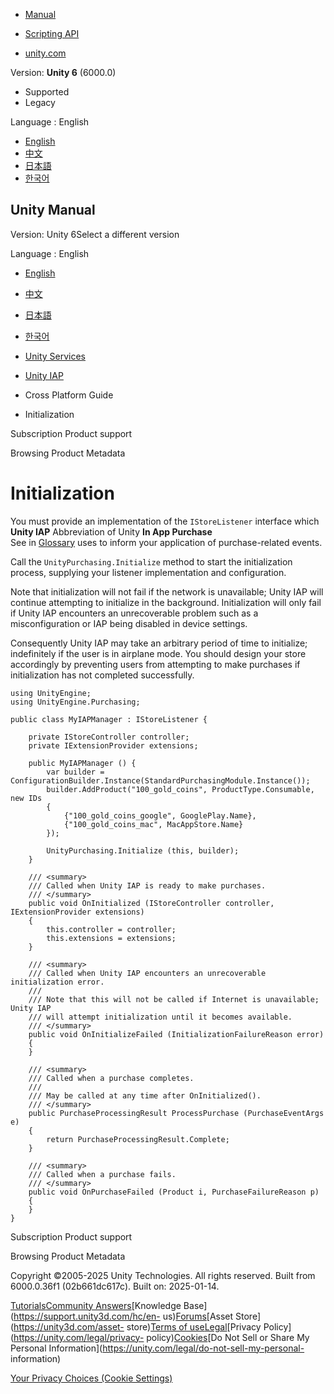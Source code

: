 [](https://docs.unity3d.com)

  * [Manual](../Manual/index.html)
  * [Scripting API](../ScriptReference/index.html)

  * [unity.com](https://unity.com/)

Version: **Unity 6** (6000.0)

  * Supported
  * Legacy

Language : English

  * [English](/Manual/UnityIAPInitialization.html)
  * [中文](/cn/current/Manual/UnityIAPInitialization.html)
  * [日本語](/ja/current/Manual/UnityIAPInitialization.html)
  * [한국어](/kr/current/Manual/UnityIAPInitialization.html)

[](https://docs.unity3d.com)

## Unity Manual

Version: Unity 6Select a different version

Language : English

  * [English](/Manual/UnityIAPInitialization.html)
  * [中文](/cn/current/Manual/UnityIAPInitialization.html)
  * [日本語](/ja/current/Manual/UnityIAPInitialization.html)
  * [한국어](/kr/current/Manual/UnityIAPInitialization.html)

  * [Unity Services](UnityServices.html)
  * [Unity IAP](UnityIAP.html)
  * Cross Platform Guide
  * Initialization

[](UnityIAPSubscriptionProducts.html)

Subscription Product support

[](UnityIAPBrowsingMetadata.html)

Browsing Product Metadata

# Initialization

You must provide an implementation of the `IStoreListener` interface which
**Unity IAP** Abbreviation of Unity **In App Purchase**  
See in [Glossary](Glossary.html#UnityIAP) uses to inform your application of
purchase-related events.

Call the `UnityPurchasing.Initialize` method to start the initialization
process, supplying your listener implementation and configuration.

Note that initialization will not fail if the network is unavailable; Unity
IAP will continue attempting to initialize in the background. Initialization
will only fail if Unity IAP encounters an unrecoverable problem such as a
misconfiguration or IAP being disabled in device settings.

Consequently Unity IAP may take an arbitrary period of time to initialize;
indefinitely if the user is in airplane mode. You should design your store
accordingly by preventing users from attempting to make purchases if
initialization has not completed successfully.

    
    
    using UnityEngine;
    using UnityEngine.Purchasing;
    
    public class MyIAPManager : IStoreListener {
    
        private IStoreController controller;
        private IExtensionProvider extensions;
    
        public MyIAPManager () {
            var builder = ConfigurationBuilder.Instance(StandardPurchasingModule.Instance());
            builder.AddProduct("100_gold_coins", ProductType.Consumable, new IDs
            {
                {"100_gold_coins_google", GooglePlay.Name},
                {"100_gold_coins_mac", MacAppStore.Name}
            });
    
            UnityPurchasing.Initialize (this, builder);
        }
    
        /// <summary>
        /// Called when Unity IAP is ready to make purchases.
        /// </summary>
        public void OnInitialized (IStoreController controller, IExtensionProvider extensions)
        {
            this.controller = controller;
            this.extensions = extensions;
        }
    
        /// <summary>
        /// Called when Unity IAP encounters an unrecoverable initialization error.
        ///
        /// Note that this will not be called if Internet is unavailable; Unity IAP
        /// will attempt initialization until it becomes available.
        /// </summary>
        public void OnInitializeFailed (InitializationFailureReason error)
        {
        }
    
        /// <summary>
        /// Called when a purchase completes.
        ///
        /// May be called at any time after OnInitialized().
        /// </summary>
        public PurchaseProcessingResult ProcessPurchase (PurchaseEventArgs e)
        {
            return PurchaseProcessingResult.Complete;
        }
    
        /// <summary>
        /// Called when a purchase fails.
        /// </summary>
        public void OnPurchaseFailed (Product i, PurchaseFailureReason p)
        {
        }
    }
    

[](UnityIAPSubscriptionProducts.html)

Subscription Product support

[](UnityIAPBrowsingMetadata.html)

Browsing Product Metadata

Copyright ©2005-2025 Unity Technologies. All rights reserved. Built from
6000.0.36f1 (02b661dc617c). Built on: 2025-01-14.

[Tutorials](https://learn.unity.com/)[Community
Answers](https://answers.unity3d.com)[Knowledge
Base](https://support.unity3d.com/hc/en-
us)[Forums](https://forum.unity3d.com)[Asset Store](https://unity3d.com/asset-
store)[Terms of
use](https://docs.unity3d.com/Manual/TermsOfUse.html)[Legal](https://unity.com/legal)[Privacy
Policy](https://unity.com/legal/privacy-
policy)[Cookies](https://unity.com/legal/cookie-policy)[Do Not Sell or Share
My Personal Information](https://unity.com/legal/do-not-sell-my-personal-
information)

[Your Privacy Choices (Cookie Settings)](javascript:void\(0\);)

